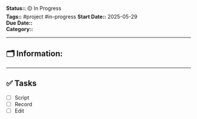 **Status::** 🟡 In Progress  
**Tags::** #project  #in-progress
**Start Date::** 2025-05-29  
**Due Date::**  
**Category::** 

---

## 🗂️ Information:


---

## ✅ Tasks
- [ ] Script 
- [ ] Record
- [ ] Edit